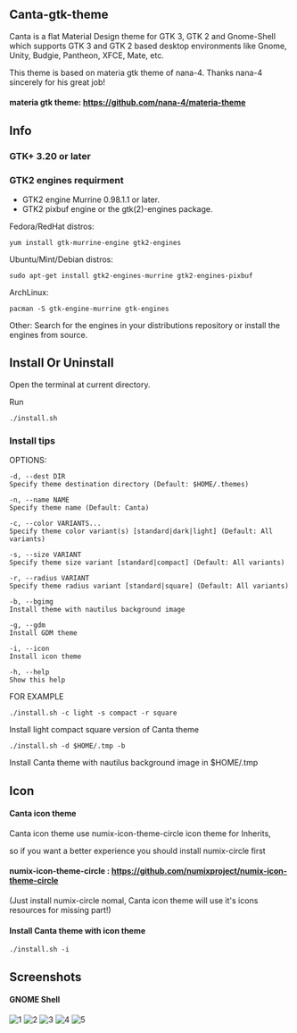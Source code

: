 ## Canta-gtk-theme

Canta is a flat Material Design theme for GTK 3, GTK 2 and Gnome-Shell which supports GTK 3 and GTK 2 based desktop environments like Gnome, Unity, Budgie, Pantheon, XFCE, Mate, etc.

This theme is based on materia gtk theme of nana-4. Thanks nana-4 sincerely for his great job!
#### materia gtk theme: https://github.com/nana-4/materia-theme

## Info

### GTK+ 3.20 or later

### GTK2 engines requirment
- GTK2 engine Murrine 0.98.1.1 or later.
- GTK2 pixbuf engine or the gtk(2)-engines package.

Fedora/RedHat distros:

    yum install gtk-murrine-engine gtk2-engines

Ubuntu/Mint/Debian distros:

    sudo apt-get install gtk2-engines-murrine gtk2-engines-pixbuf

ArchLinux:

    pacman -S gtk-engine-murrine gtk-engines

Other:
Search for the engines in your distributions repository or install the engines from source.
## Install Or Uninstall

Open the terminal at current directory.

Run

    ./install.sh

### Install tips

OPTIONS:

    -d, --dest DIR
    Specify theme destination directory (Default: $HOME/.themes)

    -n, --name NAME
    Specify theme name (Default: Canta)

    -c, --color VARIANTS...
    Specify theme color variant(s) [standard|dark|light] (Default: All variants)

    -s, --size VARIANT
    Specify theme size variant [standard|compact] (Default: All variants)

    -r, --radius VARIANT
    Specify theme radius variant [standard|square] (Default: All variants)

    -b, --bgimg
    Install theme with nautilus background image

    -g, --gdm
    Install GDM theme

    -i, --icon
    Install icon theme

    -h, --help
    Show this help

FOR EXAMPLE

    ./install.sh -c light -s compact -r square

Install light compact square version of Canta theme

    ./install.sh -d $HOME/.tmp -b

Install Canta theme with nautilus background image in $HOME/.tmp

## Icon
#### Canta icon theme
Canta icon theme use numix-icon-theme-circle icon theme for Inherits,

so if you want a better experience you should install numix-circle first

#### numix-icon-theme-circle : https://github.com/numixproject/numix-icon-theme-circle

(Just install numix-circle nomal, Canta icon theme will use it's icons resources for missing part!)

#### Install Canta theme with icon theme

    ./install.sh -i

## Screenshots
#### GNOME Shell
![1](https://github.com/vinceliuice/Canta-theme/blob/master/src/screenshots/screenshot1.png?raw=true)
![2](https://github.com/vinceliuice/Canta-theme/blob/master/src/screenshots/screenshot2.jpeg?raw=true)
![3](https://github.com/vinceliuice/Canta-theme/blob/master/src/screenshots/screenshot3.jpeg?raw=true)
![4](https://github.com/vinceliuice/Canta-theme/blob/master/src/screenshots/screenshot4.jpeg?raw=true)
![5](https://github.com/vinceliuice/Canta-theme/blob/master/src/screenshots/screenshot5.jpeg?raw=true)
